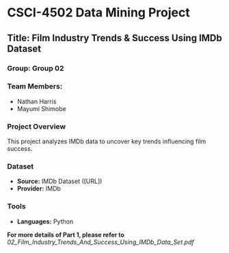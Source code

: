 # CSCI-4502 Data Mining Project

## Title: Film Industry Trends & Success Using IMDb Dataset  

### Group: Group 02
### Team Members:
- Nathan Harris 
- Mayumi Shimobe
 
### Project Overview  
This project analyzes IMDb data to uncover key trends influencing film success. 

### Dataset  
- **Source:** IMDb Dataset ([URL])  
- **Provider:** IMDb   

### Tools  
- **Languages:** Python

**For more details of Part 1, please refer to** *02_Film_Industry_Trends_And_Success_Using_IMDb_Data_Set.pdf*  


